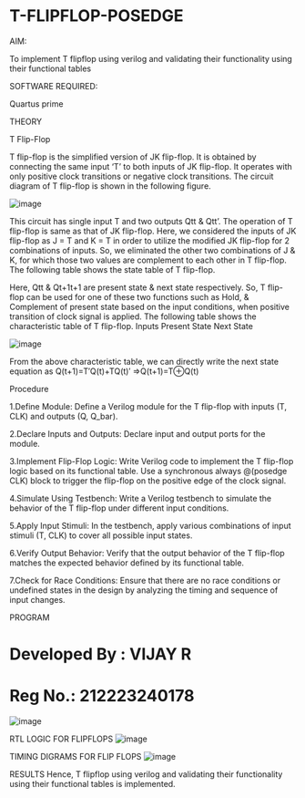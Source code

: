 # T-FLIPFLOP-POSEDGE

AIM:

To implement  T flipflop using verilog and validating their functionality using their functional tables

SOFTWARE REQUIRED:

Quartus prime

THEORY

T Flip-Flop

T flip-flop is the simplified version of JK flip-flop. It is obtained by connecting the same input ‘T’ to both inputs of JK flip-flop. It operates with only positive clock transitions or negative clock transitions. The circuit diagram of T flip-flop is shown in the following figure.

![image](https://github.com/naavaneetha/T-FLIPFLOP-POSEDGE/assets/154305477/458a68fe-2d08-4a9d-ac4f-7ae0480ce0bd)

 
This circuit has single input T and two outputs Qtt & Qtt’. The operation of T flip-flop is same as that of JK flip-flop. Here, we considered the inputs of JK flip-flop as J = T and K = T in order to utilize the modified JK flip-flop for 2 combinations of inputs. So, we eliminated the other two combinations of J & K, for which those two values are complement to each other in T flip-flop. The following table shows the state table of T flip-flop.

Here, Qtt & Qt+1t+1 are present state & next state respectively. So, T flip-flop can be used for one of these two functions such as Hold, & Complement of present state based on the input conditions, when positive transition of clock signal is applied. The following table shows the characteristic table of T flip-flop. Inputs Present State Next State

![image](https://github.com/naavaneetha/T-FLIPFLOP-POSEDGE/assets/154305477/cdd7fb32-539f-4b66-bb8d-f305a153c886)

 
From the above characteristic table, we can directly write the next state equation as Q(t+1)=T′Q(t)+TQ(t)′ ⇒Q(t+1)=T⊕Q(t)

Procedure

1.Define Module: Define a Verilog module for the T flip-flop with inputs (T, CLK) and outputs (Q, Q_bar).

2.Declare Inputs and Outputs: Declare input and output ports for the module.

3.Implement Flip-Flop Logic: Write Verilog code to implement the T flip-flop logic based on its functional table. Use a synchronous always @(posedge CLK) block to trigger the flip-flop on the positive edge of the clock signal.

4.Simulate Using Testbench: Write a Verilog testbench to simulate the behavior of the T flip-flop under different input conditions.

5.Apply Input Stimuli: In the testbench, apply various combinations of input stimuli (T, CLK) to cover all possible input states.

6.Verify Output Behavior: Verify that the output behavior of the T flip-flop matches the expected behavior defined by its functional table.

7.Check for Race Conditions: Ensure that there are no race conditions or undefined states in the design by analyzing the timing and sequence of input changes.

PROGRAM

# Developed By : VIJAY R
# Reg No.: 212223240178
![image](https://github.com/Kirubanithi-123/T-FLIPFLOP-POSEDGE/assets/151388581/da91f14d-27d3-440f-832e-9b38f8889e2e)

RTL LOGIC FOR FLIPFLOPS
![image](https://github.com/Kirubanithi-123/T-FLIPFLOP-POSEDGE/assets/151388581/dcc244f6-bd6a-4048-aeca-4982ade604d7)

TIMING DIGRAMS FOR FLIP FLOPS
![image](https://github.com/Kirubanithi-123/T-FLIPFLOP-POSEDGE/assets/151388581/eea2c581-e47f-46a8-8d7e-231468d7ca63)

RESULTS
Hence, T flipflop using verilog and validating their functionality using their functional tables is implemented.
